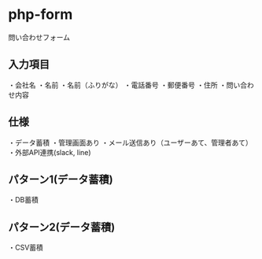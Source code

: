 # php-form
問い合わせフォーム


## 入力項目
・会社名
・名前
・名前（ふりがな）
・電話番号
・郵便番号
・住所
・問い合わせ内容


## 仕様
・データ蓄積
・管理画面あり
・メール送信あり（ユーザーあて、管理者あて）
・外部API連携(slack, line)


## パターン1(データ蓄積)
・DB蓄積

## パターン2(データ蓄積)
・CSV蓄積


